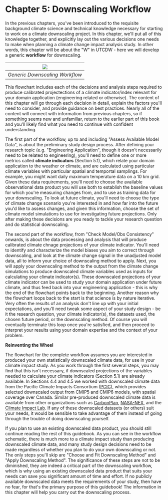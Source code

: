 # Chapter 5: Downscaling Workflow

In the previous chapters, you've been introduced to the requisite background climate science and technical knowledge necessary for starting to work on a climate downscaling project. In this chapter, we'll put all of this knowledge together, and explicitly lay out the various decisions one needs to make when planning a climate change impact analysis study. In other words, this chapter will be about the "W" in UTCDW - here we will develop a generic **workflow** for downscaling.

|![](./figures/flowchart.png)|
|:--:|
|*Generic Downscaling Workflow*|

This flowchart includes each of the decisions and analysis steps required to produce calibrated projectections of a climate indicator/index relevant for your domain application (engineering related or otherwise). The content of this chapter will go through each decision in detail, explain the factors you'll need to consider, and provide guidance on best practices. Nearly all of the content will connect with information from previous chapters, so if something seems new and unfamiliar, return to the earlier part of this book and you'll likely find what you need to continue with confident understanding.

The first part of the workflow, up to and including "Assess Available Model Data", is about the preliminary study design process. After defining your research topic (e.g. "Engineering Application", though it doesn't necessarily need to be related to engineering), you'll need to define one or more metrics called **climate indicators** (Section 5.1), which relate your domain application to the weather or climate, and are calculated using particular climate variables with particular spatial and temportal samplings. For example, you might want daily maximum temperature data on a 10 km grid. Given these data requirements, you'll need to choose the available observational data product you will use both to establish the baseline values for which you're measuring changes from, and to use as training data for your downscaling. To look at future climate, you'll need to choose the type of climate change scenario you're interested in and how far into the future you'd like to assess changes, and given this information, choose the set of climate model simulations to use for investigating future projections. Only after making these decisions are you ready to tackle your research question and do statistical downscaling.

The second part of the workflow, from "Check Model/Obs Consistency" onwards, is about the data processing and analysis that will produce calibrated climate chnage projections of your climate indicator. You'll need to identify and characterize the model biases you aim to correct through downscaling, and look at the climate change signal in the unadjusted model data, all to inform your choice of downscaling method to apply. Next, you will apply your downscaling method to the output from the climate change simulations to produce downscaled climate variables used as inputs for calculating your climate indicator(s). These downscaled projections of your climate indicator can be used to study your domain application under future climate, and thus feed back into your engineering application - this is why the end of the flowchart points back to the beginning. Another reason why the flowchart loops back to the start is that science is by nature iterative. Very often the results of an analysis don't line up with your initial expectations, and you'll need tweak some aspect of your study design - be it the research question, your climate indicator(s), the datasets used, the chosen future period, or the downscaling method. Of course you will eventually terminate this loop once you're satisfied, and then proceed to interpret your results using your domain expertise and the context of your problem.

**Reinventing the Wheel**

The flowchart for the complete workflow assumes you are interested in produced your own statistically downscaled climate data, for use in your climate impact study. As you work through the first several steps, you may find that this isn't necessary, if downscaled projections of the variables needed to calculate your climate indicators (Section 5.1) are already available. In Sections 4.4 and 4.5 we worked with downscaled climate data from the Pacific Climate Impacts Consortium ([PCIC](https://pacificclimate.org/data/statistically-downscaled-climate-scenarios)), which provides selected downscaled output from CMIP5 and CMIP6 models, with spatial coverage over Canada. Similar pre-produced downscaled climate data is available from other organizations such as [CarbonPlan](https://carbonplan.org/research/cmip6-downscaling-explainer), [NASA-NEX](https://www.nasa.gov/nex/gddp), and the [Climate Impact Lab](https://planetarycomputer.microsoft.com/dataset/group/cil-gdpcir). If any of these downscaled datasets (or others) suit your needs, it would be sensible to take advantage of them instead of going through the trouble of doing downscaling yourself. 

If you plan to use an existing downscaled data product, you should still continue reading the rest of this guidebook. As you can see in the workflow schematic, there is much more to a climate impact study than producing downscaled climate data, and many study design decisions need to be made regardless of whether you plan to do your own downscaling or not. The only steps you'll skip are "Choose and Fit Downscaling Method" and "Apply Downscaling Method". The significance of these steps are not to be diminished, they are indeed a critical part of the downscaling workflow, which is why using an existing downscaled data product that suits your needs can save you significant amount of time and effort. If no publicly available downscaled data meets the requirements of your study, then have no fear, for that's the primary purpose of this guidebook! The information in this chapter will help you carry out the downscaling process.